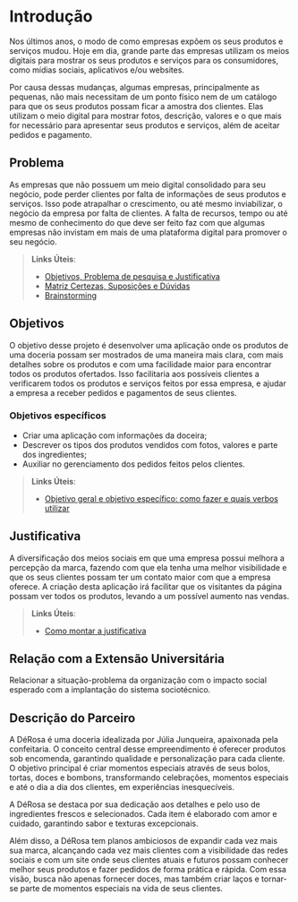 # Introdução

Nos últimos anos, o modo de como empresas expõem os seus produtos e serviços mudou. Hoje em dia, grande parte das empresas utilizam os meios digitais para mostrar os seus produtos e serviços para os consumidores, como mídias sociais, aplicativos e/ou websites.

Por causa dessas mudanças, algumas empresas, principalmente as pequenas, não mais necessitam de um ponto físico nem de um catálogo para que os seus produtos possam ficar a amostra dos clientes. Elas utilizam o meio digital para mostrar fotos, descrição, valores e o que mais for necessário para apresentar seus produtos e serviços, além de aceitar pedidos e pagamento.

## Problema
As empresas que não possuem um meio digital consolidado para seu negócio, pode perder clientes por falta de informações de seus produtos e serviços. Isso pode atrapalhar o crescimento, ou até mesmo inviabilizar, o negócio da empresa por falta de clientes.
A falta de recursos, tempo ou até mesmo de conhecimento do que deve ser feito faz com que algumas empresas não invistam em mais de uma plataforma digital para promover o seu negócio.

> **Links Úteis**:
> - [Objetivos, Problema de pesquisa e Justificativa](https://medium.com/@versioparole/objetivos-problema-de-pesquisa-e-justificativa-c98c8233b9c3)
> - [Matriz Certezas, Suposições e Dúvidas](https://medium.com/educa%C3%A7%C3%A3o-fora-da-caixa/matriz-certezas-suposi%C3%A7%C3%B5es-e-d%C3%BAvidas-fa2263633655)
> - [Brainstorming](https://www.euax.com.br/2018/09/brainstorming/)

## Objetivos

O objetivo desse projeto é desenvolver uma aplicação onde os produtos de uma doceria possam ser mostrados de uma maneira mais clara, com mais detalhes sobre os produtos e com uma facilidade maior para encontrar todos os produtos ofertados. Isso facilitaria aos possíveis clientes a verificarem todos os produtos e serviços feitos por essa empresa, e ajudar a empresa a receber pedidos e pagamentos de seus clientes.

### Objetivos específicos

- Criar uma aplicação com informações da doceira;
- Descrever os tipos dos produtos vendidos com fotos, valores e parte dos ingredientes;
- Auxiliar no gerenciamento dos pedidos feitos pelos clientes.
 
> **Links Úteis**:
> - [Objetivo geral e objetivo específico: como fazer e quais verbos utilizar](https://blog.mettzer.com/diferenca-entre-objetivo-geral-e-objetivo-especifico/)

## Justificativa

A diversificação dos meios sociais em que uma empresa possui melhora a percepção da marca, fazendo com que ela tenha uma melhor visibilidade e que os seus clientes possam ter um contato maior com que a empresa oferece.
A criação desta aplicação irá facilitar que os visitantes da página possam ver todos os produtos, levando a um possível aumento nas vendas.


> **Links Úteis**:
> - [Como montar a justificativa](https://guiadamonografia.com.br/como-montar-justificativa-do-tcc/)

## Relação com a Extensão Universitária

Relacionar a situação-problema da organização com o impacto social esperado com a implantação do sistema sociotécnico.

## Descrição do Parceiro

A DéRosa é uma doceria idealizada por Júlia Junqueira, apaixonada pela confeitaria. O conceito central desse empreendimento é oferecer produtos sob encomenda, garantindo qualidade e personalização para cada cliente. O objetivo principal é criar momentos especiais através de seus bolos, tortas, doces e bombons, transformando celebrações, momentos especiais e até o dia a dia dos clientes, em experiências inesquecíveis.  

A DéRosa se destaca por sua dedicação aos detalhes e pelo uso de ingredientes frescos e selecionados. Cada item é elaborado com amor e cuidado, garantindo sabor e texturas excepcionais.

Além disso, a DéRosa tem planos ambiciosos de expandir cada vez mais sua marca, alcançando cada vez mais clientes com a visibilidade das redes sociais e com um site onde seus clientes atuais e futuros possam conhecer melhor seus produtos e fazer pedidos de forma prática e rápida. Com essa visão, busca não apenas fornecer doces, mas também criar laços e tornar-se parte de momentos especiais na vida de seus clientes. 
